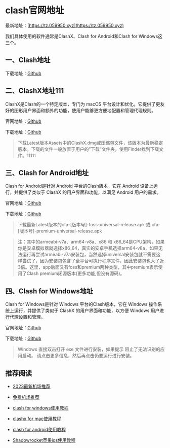 # clash官网地址

最新地址：[https://tz.059950.xyz](https://tz.059950.xyz)

我们具体使用的软件通常是ClashX、Clash for Android和Clash for Windows这三个。

## 一、Clash地址

下载地址：[Github](https://github.com/Dreamacro/clash)

## 二、ClashX地址111

ClashX是Clash的一个特定版本，专门为 macOS 平台设计和优化。它提供了更友好的图形用户界面和额外的功能，使用户能够更方便地配置和管理代理规则。

官网地址：[Github](https://github.com/yichengchen/clashX) 

下载地址：[Github](https://github.com/Fndroid/clash_for_windows_pkg/releases)

> 下载Latest版本Assets中的ClashX.dmg或压缩包文件，该版本为最新稳定版本。下载的文件一般放置于用户的”下载”文件夹，使用Finder找到下载文件。11111

## 三、Clash for Android地址

Clash for Android是针对 Android 平台的Clash版本，它在 Android 设备上运行，并提供了类似于 ClashX 的用户界面和功能，以满足 Android 用户的需求。

官网地址：[Github](https://github.com/Kr328/ClashForAndroid)

下载地址：[Github](https://github.com/Kr328/ClashForAndroid/releases)

> 下载最新Latest版本的cfa-[版本号]-foss-universal-release.apk 或 cfa-[版本号]-premium-universal-release.apk

> 注：其中的armeabi-v7a、arm64-v8a、x86 和 x86_64是CPU架构，如果你是安卓模拟器就选择x86_64，真实的安卓手机选择arm64-v8a，如果无法运行再尝试armeabi-v7a安装包，当然选择universal安装包就不需要这样尝试了，因为安装包包含了全平台可执行程序文件，因此安装包也大了近3倍。这里，app后面又有foss和premium两种类型，其中premium表示使用了Clash premium闭源版本(更多功能,但没有源码)。

## 四、Clash for Windows地址

Clash for Windows是针对 Windows 平台的Clash版本，它在 Windows 操作系统上运行，并提供了类似于 ClashX 的用户界面和功能，以方便 Windows 用户进行代理设置和管理。

官网地址：[Github](https://github.com/Fndroid/clash_for_windows_pkg)

下载地址：[Github](https://github.com/Fndroid/clash_for_windows_pkg/releases)

> Windows 直接双击打开 exe 文件进行安装，如果提示 阻止了无法识别的应用启动。 请点击更多信息，然后再点击仍要运行进行安装。

## 推荐阅读

* [2023最新机场推荐](https://clever99.com/latest-agent-recommendation)
* [免费机场推荐](https://clever99.com/free-agent-subscription-recommendation)

* [clash for windows使用教程](https://github.com/winston779/clash/blob/main/clash_for_windows%E4%BD%BF%E7%94%A8%E6%95%99%E7%A8%8B.md)
* [clashx for mac使用教程](https://github.com/winston779/clash/blob/main/clashx_for_mac%E4%BD%BF%E7%94%A8%E6%95%99%E7%A8%8B.md)
* [clash for android使用教程](https://github.com/winston779/clash/blob/main/%E5%AE%89%E5%8D%93clash_for_android%E4%BD%BF%E7%94%A8%E6%95%99%E7%A8%8B.md)
* [Shadowrocket苹果ios使用教程](https://github.com/winston779/clash/blob/main/Shadowrocket%E8%8B%B9%E6%9E%9Cios%E4%BD%BF%E7%94%A8%E6%95%99%E7%A8%8B.md)


